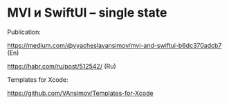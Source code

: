 # MVI и SwiftUI – single state

Publication:

https://medium.com/@vyacheslavansimov/mvi-and-swiftui-b6dc370adcb7 (En)

https://habr.com/ru/post/512542/ (Ru)


Templates for Xcode:

https://github.com/VAnsimov/Templates-for-Xcode
